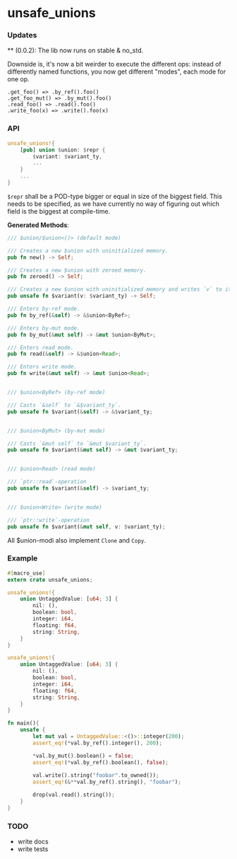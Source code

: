 # unsafe_unions

### Updates

** (0.0.2): The lib now runs on stable & no_std.

Downside is, it's now a bit weirder to execute the different ops: instead of differently named functions, you now get different "modes", each mode for one op.

```
.get_foo() => .by_ref().foo()
.get_foo_mut() => .by_mut().foo()
.read_foo() => .read().foo()
.write_foo(x) => .write().foo(x)
```

### API

```rust
unsafe_unions!{
    [pub] union $union: $repr {
        $variant: $variant_ty,
        ...
    }
    ...
}
```

`$repr` shall be a POD-type bigger or equal in size of the biggest field.
This needs to be specified, as we have currently no way of figuring out which field is the
biggest at compile-time. 

**Generated Methods**:

```rust
/// $union/$union<()> (default mode)

/// Creates a new $union with uninitialized memory.
pub fn new() -> Self;

/// Creates a new $union with zeroed memory.
pub fn zeroed() -> Self;

/// Creates a new $union with uninitialized memory and writes `v` to it.
pub unsafe fn $variant(v: $variant_ty) -> Self;

/// Enters by-ref mode.
pub fn by_ref(&self) -> &$union<ByRef>;

/// Enters by-mut mode.
pub fn by_mut(&mut self) -> &mut $union<ByMut>;

/// Enters read mode.
pub fn read(&self) -> &$union<Read>;

/// Enters write mode.
pub fn write(&mut self) -> &mut $union<Read>;


/// $union<ByRef> (by-ref mode)

/// Casts `&self` to `&$variant_ty`.
pub unsafe fn $variant(&self) -> &$variant_ty;


/// $union<ByMut> (by-mut mode)

/// Casts `&mut self` to `&mut $variant_ty`.
pub unsafe fn $variant(&mut self) -> &mut $variant_ty;


/// $union<Read> (read mode)

/// `ptr::read`-operation
pub unsafe fn $variant(&self) -> $variant_ty;


/// $union<Write> (write mode)

/// `ptr::write`-operation
pub unsafe fn $variant(&mut self, v: $variant_ty);
```

All $union-modi also implement `Clone` and `Copy`.

### Example

```rust
#[macro_use]
extern crate unsafe_unions;

unsafe_unions!{
    union UntaggedValue: [u64; 3] {
        nil: (),
        boolean: bool,
        integer: i64,
        floating: f64,
        string: String,
    }
}

unsafe_unions!{
    union UntaggedValue: [u64; 3] {
        nil: (),
        boolean: bool,
        integer: i64,
        floating: f64,
        string: String,
    }
}

fn main(){
    unsafe {
        let mut val = UntaggedValue::<()>::integer(200);
        assert_eq!(*val.by_ref().integer(), 200);

        *val.by_mut().boolean() = false;
        assert_eq!(*val.by_ref().boolean(), false);
    
        val.write().string("foobar".to_owned());
        assert_eq!(&**val.by_ref().string(), "foobar");

        drop(val.read().string());
    }
}
```

### TODO

* write docs
* write tests
